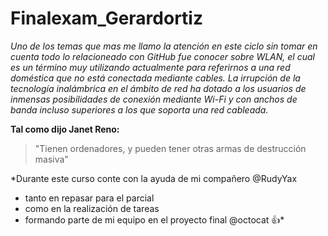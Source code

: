 # Finalexam_Gerardortiz
 
*Uno de los temas que mas me llamo la atención en este ciclo sin tomar en cuenta todo lo relacioneado con GitHub fue conocer sobre WLAN, el cual es un término muy utilizando actualmente para referirnos a una red doméstica que no está conectada mediante cables. La irrupción de la tecnología inalámbrica en el ámbito de red ha dotado a los usuarios de inmensas posibilidades de conexión mediante Wi-Fi y con anchos de banda incluso superiores a los que soporta una red cableada.*

**Tal como dijo Janet Reno:**

>"Tienen ordenadores, y pueden tener otras armas de destrucción masiva" 

*Durante este curso conte con la ayuda de mi compañero @RudyYax 
- tanto en repasar para el parcial
- como en la realización de tareas 
- formando parte de mi equipo en el proyecto final @octocat :+1:*

